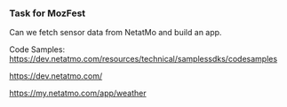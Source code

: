 ### Task for MozFest

Can we fetch sensor data from NetatMo and build an app.

Code Samples: 
https://dev.netatmo.com/resources/technical/samplessdks/codesamples

https://dev.netatmo.com/

https://my.netatmo.com/app/weather
